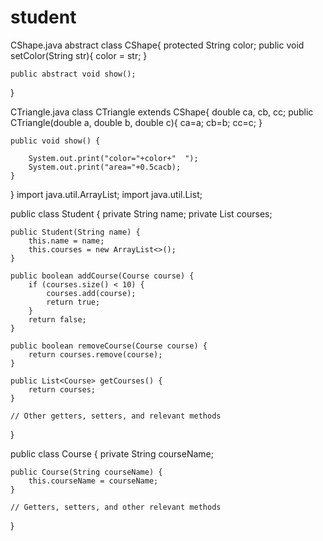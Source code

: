 # student
CShape.java
abstract class CShape{
    protected String color;
    public void setColor(String str){
        color = str;
    }


    public abstract void show();
}


CTriangle.java
class CTriangle extends CShape{
    double ca, cb, cc;
    public CTriangle(double a, double b, double c){
        ca=a;
        cb=b;
        cc=c;
    }

    public void show() {

        System.out.print("color="+color+"  ");
        System.out.print("area="+0.5cacb);
    }

}
import java.util.ArrayList;
import java.util.List;

public class Student {
    private String name;
    private List<Course> courses;

    public Student(String name) {
        this.name = name;
        this.courses = new ArrayList<>();
    }

    public boolean addCourse(Course course) {
        if (courses.size() < 10) {
            courses.add(course);
            return true;
        }
        return false;
    }

    public boolean removeCourse(Course course) {
        return courses.remove(course);
    }

    public List<Course> getCourses() {
        return courses;
    }

    // Other getters, setters, and relevant methods
}

public class Course {
    private String courseName;

    public Course(String courseName) {
        this.courseName = courseName;
    }

    // Getters, setters, and other relevant methods
}
